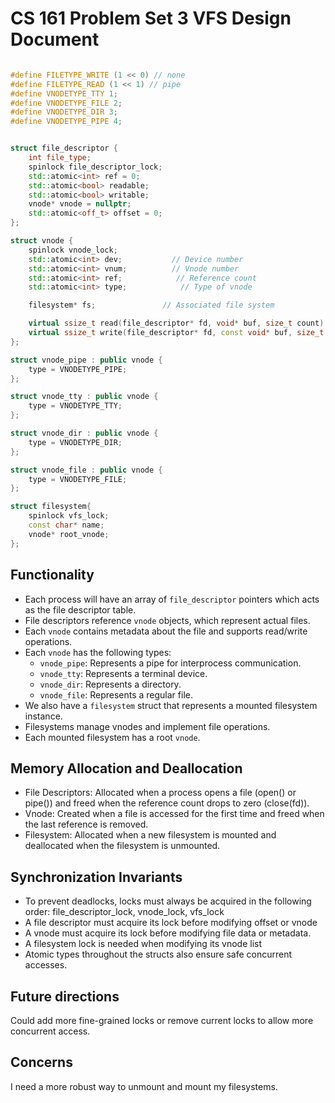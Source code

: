 CS 161 Problem Set 3 VFS Design Document
========================================

```c++

#define FILETYPE_WRITE (1 << 0) // none
#define FILETYPE_READ (1 << 1) // pipe
#define VNODETYPE_TTY 1;
#define VNODETYPE_FILE 2;
#define VNODETYPE_DIR 3;
#define VNODETYPE_PIPE 4;


struct file_descriptor {
    int file_type;
    spinlock file_descriptor_lock;
    std::atomic<int> ref = 0;
    std::atomic<bool> readable;
    std::atomic<bool> writable;
    vnode* vnode = nullptr;
    std::atomic<off_t> offset = 0;
};

struct vnode {
    spinlock vnode_lock;
    std::atomic<int> dev;           // Device number
    std::atomic<int> vnum;          // Vnode number
    std::atomic<int> ref;            // Reference count
    std::atomic<int> type;            // Type of vnode

    filesystem* fs;               // Associated file system

    virtual ssize_t read(file_descriptor* fd, void* buf, size_t count) = 0;
    virtual ssize_t write(file_descriptor* fd, const void* buf, size_t count) = 0;
};

struct vnode_pipe : public vnode {
    type = VNODETYPE_PIPE;
};

struct vnode_tty : public vnode {
    type = VNODETYPE_TTY;
};

struct vnode_dir : public vnode {
    type = VNODETYPE_DIR;
};

struct vnode_file : public vnode {
    type = VNODETYPE_FILE;
};

struct filesystem{
    spinlock vfs_lock;
    const char* name;
    vnode* root_vnode;
};

```

## Functionality
- Each process will have an array of `file_descriptor` pointers which acts as the file descriptor table.
- File descriptors reference `vnode` objects, which represent actual files.
- Each `vnode` contains metadata about the file and supports read/write operations.
- Each `vnode` has the following types:
    - `vnode_pipe`: Represents a pipe for interprocess communication.
    - `vnode_tty`: Represents a terminal device.
    - `vnode_dir`: Represents a directory.
    - `vnode_file`: Represents a regular file.
- We also have a `filesystem` struct that represents a mounted filesystem instance.
- Filesystems manage vnodes and implement file operations.
- Each mounted filesystem has a root `vnode`.

## Memory Allocation and Deallocation
- File Descriptors: Allocated when a process opens a file (open() or pipe()) and freed when the reference count drops to zero (close(fd)).
- Vnode: Created when a file is accessed for the first time and freed when the last reference is removed.
- Filesystem: Allocated when a new filesystem is mounted and deallocated when the filesystem is unmounted.

## Synchronization Invariants
- To prevent deadlocks, locks must always be acquired in the following order: file_descriptor_lock, vnode_lock, vfs_lock
- A file descriptor must acquire its lock before modifying offset or vnode
- A vnode must acquire its lock before modifying file data or metadata.
- A filesystem lock is needed when modifying its vnode list
- Atomic types throughout the structs also ensure safe concurrent accesses.

## Future directions
Could add more fine-grained locks or remove current locks to allow more concurrent access.

## Concerns
I need a more robust way to unmount and mount my filesystems.